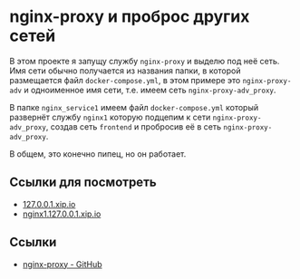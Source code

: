 # nginx-proxy и проброс других сетей

В этом проекте я запущу службу `nginx-proxy` и выделю под неё сеть.
Имя сети обычно получается из названия папки, в которой размещается файл `docker-compose.yml`, в этом примере это `nginx-proxy-adv` и одноименное имя сети, т.е. имеем сеть `nginx-proxy-adv_proxy`.

В папке `nginx_service1` имеем файл `docker-compose.yml` который развернёт службу `nginx1` которую подцепим к сети `nginx-proxy-adv_proxy`, создав сеть `frontend` и пробросив её в сеть `nginx-proxy-adv_proxy`.

В общем, это конечно пипец, но он работает.

## Ссылки для посмотреть

* [127.0.0.1.xip.io](http://127.0.0.1.xip.io/)
* [nginx1.127.0.0.1.xip.io](http://nginx1.127.0.0.1.xip.io/)

## Ссылки

* [nginx-proxy - GitHub](https://github.com/nginx-proxy/nginx-proxy)
